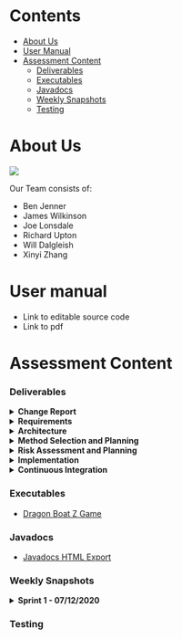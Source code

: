 # Contents
- [About Us](#about-us)
- [User Manual](#user-manual)
- [Assessment Content](#assessment-content)
  - [Deliverables](#deliverables)
  - [Executables](#executables)
  - [Javadocs](#javadocs)
  - [Weekly Snapshots](#weekly-snapshots)
  - [Testing](#testing)

# About Us

<img src="core/assets/dragonboatz Logo.png">

Our Team consists of:
*   Ben Jenner
*   James Wilkinson
*   Joe Lonsdale
*   Richard Upton
*   Will Dalgleish
*   Xinyi Zhang

# User manual
* Link to editable source code
* Link to pdf

# Assessment Content
### Deliverables
<details>
  <summary><strong> Change Report </strong></summary>
    *   <a href="docs/Assessment 2/Change2.pdf">Change Report</a>
</details>
<details>
  <summary><strong> Requirements </strong></summary>
    *   <a href="docs/Assessment 1/Req1.pdf">Assessment 1 Version</a>
    *   <a href="docs/Assessment 2/Req2.pdf">Assessment 2 Version</a>
</details>
<details>
  <summary><strong> Architecture </strong></summary>
    *   <a href="docs/Assessment 1/Arch1.pdf">Assessment 1 Version</a>
    *   <a href="docs/Assessment 2/Arch2.pdf">Assessment 2 Version</a>
</details>
<details>
  <summary><strong> Method Selection and Planning </strong></summary>
    *   <a href="docs/Assessment 1/Plan1.pdf">Assessment 1 Version</a>
    *   <a href="docs/Assessment 2/Plan2.pdf">Assessment 2 Version</a>
</details>
<details>
  <summary><strong> Risk Assessment and Planning </strong></summary>
    *   <a href="docs/Assessment 1/Risk1.pdf">Assessment 1 Version</a>
    *   <a href="docs/Assessment 2/Risk2.pdf">Assessment 2 Version</a>
</details>
<details>
  <summary><strong> Implementation </strong></summary>
    *   <a href="docs/Assessment 1/Impl1.pdf">Assessment 1 Version</a>
    *   <a href="docs/Assessment 2/Impl2.pdf">Assessment 2 Version</a>
</details>
<details>
  <summary><strong> Continuous Integration </strong></summary>
    *   <a href="docs/Assessment 2/CI2.pdf">Continuous Integration</a>
</details>

### Executables
*   <a href="https://github.com/TheWill10m/Dragon-Boat-Z/releases/download/v1.0/DragonBoat.jar">Dragon Boat Z Game</a>


### Javadocs
*   <a href="docs/javadoc/index.html">Javadocs HTML Export</a>

### Weekly Snapshots
<details>
  <summary><strong> Sprint 1 - 07/12/2020 </strong></summary>
</details>

### Testing
